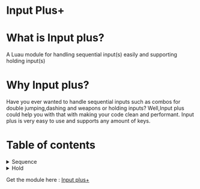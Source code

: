 # Input Plus+
# What is Input plus?
A Luau module for handling sequential input(s) easily and supporting holding input(s)

# Why Input plus?
Have you ever wanted to handle sequential inputs such as combos for double jumping,dashing and weapons or holding inputs? Well,Input plus could help you with that with making your code clean and performant. Input plus is very easy to use and supports any amount of keys.

# Table of contents
<details>
  <summary>Sequence</summary>
  1) Sequences with delay specified (if delay is nil, no delay is included)<br>
  2) Any amount of keys can be put in the sequence.<br>
  3) Events to indicate starting of sequence,ending of sequence and pressing of keys<br>
  4) Feature to cancel the current input or reset the sequence.(Commonly used when gameProcessedEvent is true)<br>
</details>
<details>
  <summary>Hold</summary>
  1) Any amount of keys can be put in the holding list.<br>
  2) Events to indicate starting of holding,ending of holding and holding of specific keys<br>
  3) Feature to cancel the current input.(Commonly used when gameProcessedEvent is true)<br>
</details>

Get the module here : [Input plus+](https://www.roblox.com/library/7599649831/Input-Plus)


